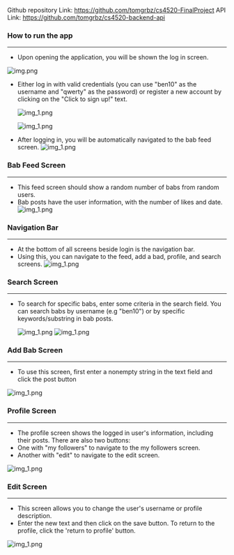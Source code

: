 Github repository Link: https://github.com/tomgrbz/cs4520-FinalProject
API Link: https://github.com/tomgrbz/cs4520-backend-api


### How to run the app
-----------------------------------------
- Upon opening the application, you will be shown the log in screen. 

![img.png](photos/login_screen.png)


- Either log in with valid credentials (you can use "ben10" as the username and "qwerty" as the password)
 or register a new account by clicking on the "Click to sign up!" text.

  ![img_1.png](photos/click_to_register.png)

  ![img_1.png](photos/register_screen.png)

- After logging in, you will be automatically navigated to the bab feed screen.
![img_1.png](photos/babble_feed.png)

### Bab Feed Screen
-----------------------------------------
- This feed screen should show a random number of babs from random users.
- Bab posts have the user information, with the number of likes and date.
  ![img_1.png](photos/babble_feed.png)

### Navigation Bar
-----------------------------------------
- At the bottom of all screens beside login is the navigation bar.
- Using this, you can navigate to the feed, add a bad, profile, and search screens.
  ![img_1.png](photos/nav_bar.png)

### Search Screen
-----------------------------------------
- To search for specific babs, enter some criteria in the search field. You can search babs by username (e.g "ben10") or by specific keywords/substring in bab posts.

  ![img_1.png](photos/search.png)
  ![img_1.png](photos/search_result.png)


### Add Bab Screen 
-----------------------------------------
- To use this screen, first enter a nonempty string in the text field and click the post button

![img_1.png](photos/add_bab.png)


### Profile Screen
-----------------------------------------
- The profile screen shows the logged in user's information, including their posts. There are also two buttons:
- One with "my followers" to navigate to the my followers screen.
- Another with "edit" to navigate to the edit screen.

![img_1.png](photos/profile.png)

### Edit Screen
-----------------------------------------
- This screen allows you to change the user's username or profile description.
- Enter the new text and then click on the save button. To return to the profile, click the 'return to profile' button.

![img_1.png](photos/babble_feed.png)



